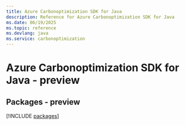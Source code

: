 ```yaml
---
title: Azure Carbonoptimization SDK for Java
description: Reference for Azure Carbonoptimization SDK for Java
ms.date: 06/19/2025
ms.topic: reference
ms.devlang: java
ms.service: carbonoptimization
---
```

# Azure Carbonoptimization SDK for Java - preview
## Packages - preview
[!INCLUDE [packages](carbonoptimization-index.md)]